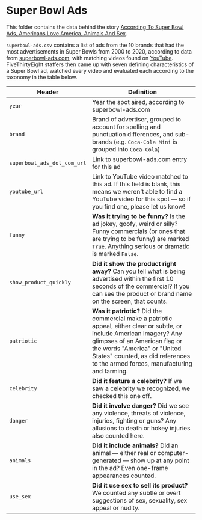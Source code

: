 # Super Bowl Ads

This folder contains the data behind the story [According To Super Bowl Ads, Americans Love America, Animals And Sex](http://projects.fivethirtyeight.com/super-bowl-ads).

`superbowl-ads.csv` contains a list of ads from the 10 brands that had the most advertisements in Super Bowls from 2000 to 2020, according to data from [superbowl-ads.com](https://superbowl-ads.com/), with matching videos found on [YouTube](https://youtube.com). FiveThirtyEight staffers then came up with seven defining characteristics of a Super Bowl ad, watched every video and evaluated each according to the taxonomy in the table below.

Header | Definition
---|---------
`year` | Year the spot aired, according to superbowl-ads.com
`brand` | Brand of advertiser, grouped to account for spelling and punctuation differences, and sub-brands (e.g. `Coca-Cola Mini` is grouped into `Coca-Cola`)
`superbowl_ads_dot_com_url` | Link to superbowl-ads.com entry for this ad
`youtube_url` | Link to YouTube video matched to this ad. If this field is blank, this means we weren't able to find a YouTube video for this spot — so if you find one, please let us know!
`funny` | **Was it trying to be funny?** Is the ad jokey, goofy, weird or silly? Funny commercials (or ones that are trying to be funny) are marked `True`. Anything serious or dramatic is marked `False`.
`show_product_quickly` | **Did it show the product right away?** Can you tell what is being advertised within the first 10 seconds of the commercial? If you can see the product or brand name on the screen, that counts.
`patriotic` | **Was it patriotic?** Did the commercial make a patriotic appeal, either clear or subtle, or include American imagery? Any glimpses of an American flag or the words "America" or "United States" counted, as did references to the armed forces, manufacturing and farming.
`celebrity` | **Did it feature a celebrity?** If we saw a celebrity we recognized, we checked this one off.
`danger` | **Did it involve danger?** Did we see any violence, threats of violence, injuries, fighting or guns? Any allusions to death or hokey injuries also counted here.
`animals` | **Did it include animals?** Did an animal — either real or computer-generated — show up at any point in the ad? Even one-frame appearances counted.
`use_sex` | **Did it use sex to sell its product?** We counted any subtle or overt suggestions of sex, sexuality, sex appeal or nudity.
